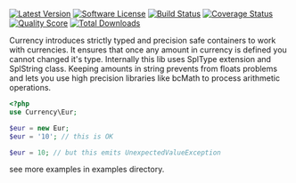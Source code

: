[![Latest Version](https://img.shields.io/github/release/thephpleague/skeleton.svg?style=flat-square)](https://github.com/lukaszwit/currency/releases)
[![Software License](https://img.shields.io/badge/license-MIT-brightgreen.svg?style=flat-square)](LICENSE.md)
[![Build Status](https://img.shields.io/travis/lukaszwit/currency/master.svg?style=flat-square)](https://travis-ci.org/lukaszwit/currency)
[![Coverage Status](https://img.shields.io/scrutinizer/coverage/g/thephpleague/skeleton.svg?style=flat-square)](https://scrutinizer-ci.com/g/lukaszwit/currency/code-structure)
[![Quality Score](https://img.shields.io/scrutinizer/g/thephpleague/skeleton.svg?style=flat-square)](https://scrutinizer-ci.com/g/lukaszwit/currency)
[![Total Downloads](https://img.shields.io/packagist/dt/league/skeleton.svg?style=flat-square)](https://packagist.org/packages/lukaszwit/currency)

Currency introduces strictly typed and precision safe containers to work with currencies. It ensures that once any amount in currency is defined you cannot changed it's type.
Internally this lib uses SplType extension and SplString class. Keeping amounts in string prevents from floats problems and lets you use high precision libraries like bcMath to process arithmetic operations.  

```php
<?php
use Currency\Eur;

$eur = new Eur;
$eur = '10'; // this is OK

$eur = 10; // but this emits UnexpectedValueException


```

see more examples in examples directory.